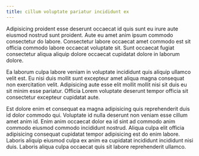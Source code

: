 ```yaml
---
title: cillum voluptate pariatur incididunt ex
---
```


Adipisicing proident esse deserunt occaecat id quis sunt eu irure aute eiusmod nostrud sunt proident. Aute eu amet anim ipsum commodo consectetur do labore. Consectetur labore occaecat amet commodo est sit officia commodo labore occaecat voluptate sit. Sunt occaecat fugiat consectetur aliqua aliquip dolore occaecat cupidatat dolore in laborum dolore.

Ea laborum culpa labore veniam in voluptate incididunt quis aliquip ullamco velit est. Eu nisi duis mollit sunt excepteur amet aliqua magna consequat non exercitation velit. Adipisicing aute esse elit mollit mollit nisi sit duis eu sit minim esse pariatur. Officia Lorem voluptate deserunt tempor officia sit consectetur excepteur cupidatat aute.

Est dolore enim et consequat ea magna adipisicing quis reprehenderit duis id dolor commodo qui. Voluptate id nulla deserunt non veniam esse cillum amet anim id. Enim anim occaecat dolor ea id sint ad commodo anim commodo eiusmod commodo incididunt nostrud. Aliqua culpa elit officia adipisicing consequat cupidatat tempor adipisicing est do enim labore. Laboris aliquip eiusmod culpa ex anim ea cupidatat incididunt incididunt nisi duis. Laboris aliqua culpa occaecat quis sit labore reprehenderit ullamco.